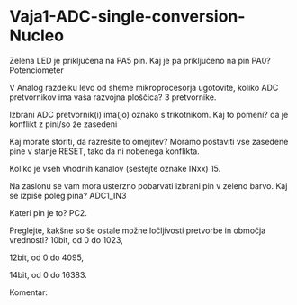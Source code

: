 # Vaja1-ADC-single-conversion-Nucleo

Zelena LED je priključena na PA5 pin. Kaj je pa priključeno na pin PA0? Potenciometer

V Analog razdelku levo od sheme mikroprocesorja ugotovite, koliko ADC pretvornikov ima vaša razvojna ploščica? 3 pretvornike.

Izbrani ADC pretvornik(i) ima(jo) oznako s trikotnikom. Kaj to pomeni? da je konflikt z pini/so že zasedeni 

Kaj morate storiti, da razrešite to omejitev? Moramo postaviti vse zasedene pine v stanje RESET, tako da ni nobenega konflikta.

Koliko je vseh vhodnih kanalov (seštejte oznake INxx) 15.

Na zaslonu se vam mora usterzno pobarvati izbrani pin v zeleno barvo. Kaj se izpiše poleg pina? ADC1_IN3

Kateri pin je to? PC2.

Preglejte, kakšne so še ostale možne ločljivosti pretvorbe in območja vrednosti?
10bit, od 0 do 1023,

12bit, od 0 do 4095, 

14bit, od 0 do 16383. 
 
Komentar:
